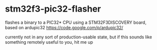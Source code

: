 # stm32f3-pic32-flasher
flashes a binary to a PIC32* CPU using a STM32F3DISCOVERY board, based on ardupic32 https://code.google.com/p/ardupic32/

currently not in any sort of production-usable state, but if this sounds like something remotely useful to you, hit me up
